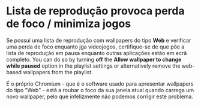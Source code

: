 # Lista de reprodução provoca perda de foco / minimiza jogos

Se possui uma lista de reprodução com wallpapers do tipo **Web** e verificar uma perda de foco enquanto jga videojogos, certifique-se de que põe a lista de reprodução em pausa enquanto outras aplicações estão em ecrã completo. You can do so by turning **off** the **Allow wallpaper to change while paused** option in the playlist settings or alternatively remove the web-based wallpapers from the playlist.

É o próprio Chromium - que é o software usado para apresentar wallpapers do tipo "Web" - está a roubar o foco da sua janela atual quando carrega um novo wallpaper, pelo que infelizmente não podemos corrigir este problema.
